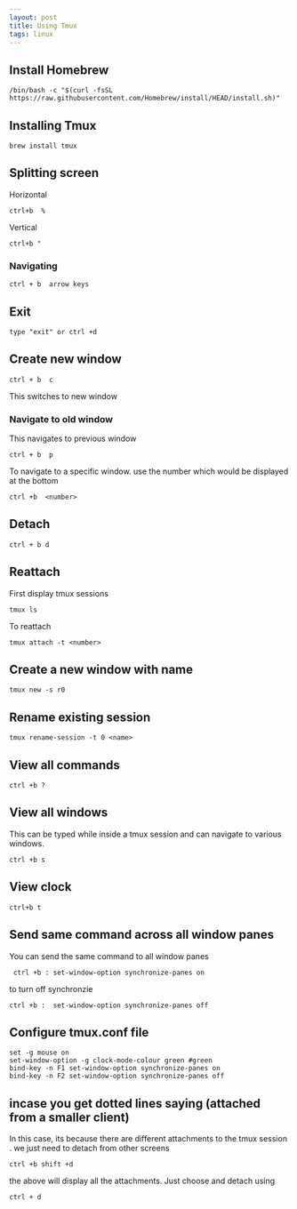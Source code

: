 ```yaml
---
layout: post
title: Using Tmux 
tags: linux
---
```


## Install Homebrew

```
/bin/bash -c "$(curl -fsSL https://raw.githubusercontent.com/Homebrew/install/HEAD/install.sh)"
```
## Installing Tmux

```
brew install tmux
```

## Splitting screen

Horizontal 
```
ctrl+b  %
```
Vertical 
```
ctrl+b "
```
### Navigating
```
ctrl + b  arrow keys
```

## Exit

```
type "exit" or ctrl +d 
```

## Create new window

```
ctrl + b  c
```
This switches to new window 

### Navigate to old window

This navigates to previous window
```
ctrl + b  p
```

To navigate to a specific window. use the number which would be displayed at the bottom
```
ctrl +b  <number>
```
## Detach
```
ctrl + b d
```

## Reattach

First display tmux sessions 
```
tmux ls
```
To reattach

```
tmux attach -t <number>
```

## Create a new window with name
```
tmux new -s r0
```

## Rename existing session
```
tmux rename-session -t 0 <name>
```

## View all commands
```
ctrl +b ?
```

## View all windows
This can be typed while inside a tmux session and can navigate to various windows.
```
ctrl +b s
```

## View clock
```
ctrl+b t
```

## Send same command across all window panes
You can send the same command to all window panes 
```
 ctrl +b : set-window-option synchronize-panes on
```

to turn off synchronzie 
```
ctrl +b :  set-window-option synchronize-panes off
```

## Configure tmux.conf file
```
set -g mouse on
set-window-option -g clock-mode-colour green #green
bind-key -n F1 set-window-option synchronize-panes on
bind-key -n F2 set-window-option synchronize-panes off
```

## incase you get dotted lines saying (attached from a smaller client) 
In this case, its because there are different attachments to the tmux session . we just need to detach from other screens

```
ctrl +b shift +d  
```
the above will display all the attachments. Just choose and detach using 
```
ctrl + d
```
